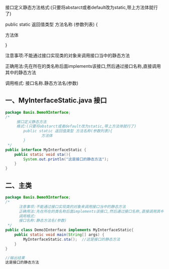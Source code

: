 <!-- toc -->

接口定义静态方法格式:(只要将abstarct或者default改为static,带上方法体就行了)

public  static 返回值类型 方法名称  (参数列表)  {

方法体

}

注意事项:不能通过接口实现类的对象来调用接口当中的静态方法

正确用法:先在所在的类名称后面implements该接口,然后通过接口名称,直接调用其中的静态方法

调用格式: 接口名称.静态方法名(参数)

## 一、MyInterfaceStatic.java   接口

```java
package Basis.Demo9Interface;
/*
     接口定义静态方法
     格式:(只要将abstarct或者default改为static,带上方法体就行了)
        public static 返回值类型 方法名称(参数列表){
                方法体
        }
 */
public interface MyInterfaceStatic {
    public static void sta(){
        System.out.println("这是接口的静态方法");
    }
}

```

## 二、主类

```java
package Basis.Demo9Interface;
/*
      注意事项:不能通过接口实现类的对象来调用接口当中的静态方法
      正确用法:先在所在的类名称后面implements该接口,然后通过接口名称,直接调用其中的静态方法
      调用格式:
      接口名称:静态方法名(参数)
 */
public class Demo3Interface implements MyInterfaceStatic{
    public static void main(String[] args) {
        MyInterfaceStatic.sta();  //这是接口的静态方法
    }
}

//输出结果
这是接口的静态方法
```

